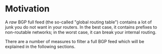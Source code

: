 # Motivation

A *raw* BGP full feed (the so-called "global routing table") contains a lot of junk you do not want in your routers. In the best case, it contains prefixes to non-routable networks; in the worst case, it can break your internal routing.

There are a number of measures to filter a full BGP feed which will be explained in the following sections.

